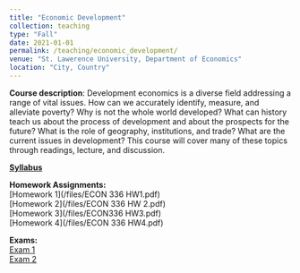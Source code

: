 ```yaml
---
title: "Economic Development"
collection: teaching
type: "Fall"
date: 2021-01-01
permalink: /teaching/economic_development/
venue: "St. Lawerence University, Department of Economics"
location: "City, Country"
---
```



**Course description**: Development economics is a diverse field addressing a range of vital issues. How can we accurately identify,
measure, and alleviate poverty? Why is not the whole world developed? What can history teach us about the
process of development and about the prospects for the future? What is the role of geography, institutions,
and trade? What are the current issues in development? This course will cover many of these topics through
readings, lecture, and discussion.


[**Syllabus**](/files/ECON336_Syllabus.pdf)    


**Homework Assignments:**    
[Homework 1](/files/ECON 336 HW1.pdf)   
[Homework 2](/files/ECON 336 HW 2.pdf)   
[Homework 3](/files/ECON336 HW3.pdf)   
[Homework 4](/files/ECON 336 HW4.pdf)    

**Exams:**     
[Exam 1](/files/ECON_336_Test_1.pdf)    
[Exam 2](/files/ECON_336_Test_2.pdf)   
